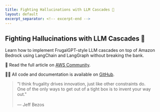 ```yaml
---
title: Fighting Hallucinations with LLM Cascades 🍄
layout: default
excerpt_separator: <!-- excerpt-end -->
---
```


## Fighting Hallucinations with LLM Cascades 🍄

<!-- excerpt-start -->

Learn how to implement FrugalGPT-style LLM cascades on top of Amazon Bedrock using LangChain and LangGraph without breaking the bank.

📝 Read the full article on [AWS Community](https://community.aws/content/2fu6jEdwd8cbrDJPEUQjlSWX7ZD/fighting-hallucinations-with-llm-cascades).

<!-- excerpt-end -->

👨‍💻 All code and documentation is available on [GitHub](https://github.com/JGalego/FrugalBedrock).

> "I think frugality drives innovation, just like other constraints do. <br>One of the only ways to get out of a tight box is to invent your way out." <br><br>― Jeff Bezos